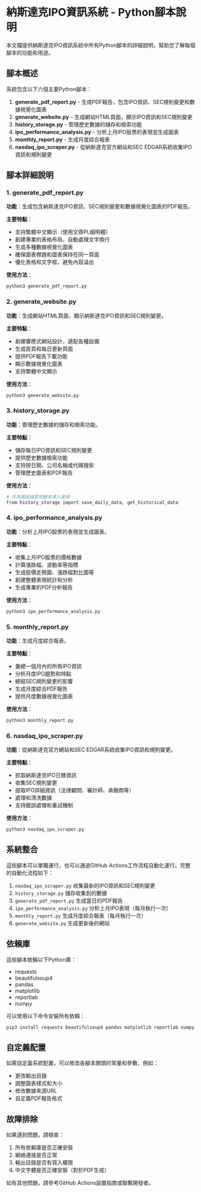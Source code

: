 # 納斯達克IPO資訊系統 - Python腳本說明

本文檔提供納斯達克IPO資訊系統中所有Python腳本的詳細說明，幫助您了解每個腳本的功能和用途。

## 腳本概述

系統包含以下六個主要Python腳本：

1. **generate_pdf_report.py** - 生成PDF報告，包含IPO資訊、SEC規則變更和數據視覺化圖表
2. **generate_website.py** - 生成網站HTML頁面，顯示IPO資訊和SEC規則變更
3. **history_storage.py** - 管理歷史數據的儲存和檢索功能
4. **ipo_performance_analysis.py** - 分析上月IPO股票的表現並生成圖表
5. **monthly_report.py** - 生成月度綜合報表
6. **nasdaq_ipo_scraper.py** - 從納斯達克官方網站和SEC EDGAR系統收集IPO資訊和規則變更

## 腳本詳細說明

### 1. generate_pdf_report.py

**功能**：生成包含納斯達克IPO資訊、SEC規則變更和數據視覺化圖表的PDF報告。

**主要特點**：
- 支持繁體中文顯示（使用文鼎PL細明體）
- 創建專業的表格布局，自動處理文字換行
- 生成多種數據視覺化圖表
- 確保圖表標題和圖表保持在同一頁面
- 優化表格和文字框，避免內容溢出

**使用方法**：
```bash
python3 generate_pdf_report.py
```

### 2. generate_website.py

**功能**：生成網站HTML頁面，顯示納斯達克IPO資訊和SEC規則變更。

**主要特點**：
- 創建響應式網站設計，適配各種設備
- 生成首頁和每日更新頁面
- 提供PDF報告下載功能
- 顯示數據視覺化圖表
- 支持繁體中文顯示

**使用方法**：
```bash
python3 generate_website.py
```

### 3. history_storage.py

**功能**：管理歷史數據的儲存和檢索功能。

**主要特點**：
- 儲存每日IPO資訊和SEC規則變更
- 提供歷史數據檢索功能
- 支持按日期、公司名稱或代碼搜索
- 管理歷史圖表和PDF報告

**使用方法**：
```bash
# 作為模組被其他腳本導入使用
from history_storage import save_daily_data, get_historical_data
```

### 4. ipo_performance_analysis.py

**功能**：分析上月IPO股票的表現並生成圖表。

**主要特點**：
- 收集上月IPO股票的價格數據
- 計算漲跌幅、波動率等指標
- 生成股價走勢圖、漲跌幅對比圖等
- 創建整體表現統計和分析
- 生成專業的PDF分析報告

**使用方法**：
```bash
python3 ipo_performance_analysis.py
```

### 5. monthly_report.py

**功能**：生成月度綜合報表。

**主要特點**：
- 彙總一個月內的所有IPO資訊
- 分析月度IPO趨勢和特點
- 總結SEC規則變更的影響
- 生成月度綜合PDF報告
- 提供月度數據視覺化圖表

**使用方法**：
```bash
python3 monthly_report.py
```

### 6. nasdaq_ipo_scraper.py

**功能**：從納斯達克官方網站和SEC EDGAR系統收集IPO資訊和規則變更。

**主要特點**：
- 抓取納斯達克IPO日曆資訊
- 收集SEC規則變更
- 提取IPO詳細資訊（法律顧問、審計師、承銷商等）
- 處理和清洗數據
- 支持錯誤處理和重試機制

**使用方法**：
```bash
python3 nasdaq_ipo_scraper.py
```

## 系統整合

這些腳本可以單獨運行，也可以通過GitHub Actions工作流程自動化運行。完整的自動化流程如下：

1. `nasdaq_ipo_scraper.py` 收集最新的IPO資訊和SEC規則變更
2. `history_storage.py` 儲存收集到的數據
3. `generate_pdf_report.py` 生成當日的PDF報告
4. `ipo_performance_analysis.py` 分析上月IPO表現（每月執行一次）
5. `monthly_report.py` 生成月度綜合報表（每月執行一次）
6. `generate_website.py` 生成更新後的網站

## 依賴庫

這些腳本依賴以下Python庫：
- requests
- beautifulsoup4
- pandas
- matplotlib
- reportlab
- numpy

可以使用以下命令安裝所有依賴：
```bash
pip3 install requests beautifulsoup4 pandas matplotlib reportlab numpy
```

## 自定義配置

如需自定義系統配置，可以修改各腳本開頭的常量和參數，例如：
- 更改輸出目錄
- 調整圖表樣式和大小
- 修改數據來源URL
- 自定義PDF報告格式

## 故障排除

如果遇到問題，請檢查：
1. 所有依賴庫是否正確安裝
2. 網絡連接是否正常
3. 輸出目錄是否有寫入權限
4. 中文字體是否正確安裝（對於PDF生成）

如有其他問題，請參考GitHub Actions設置指南或聯繫開發者。
